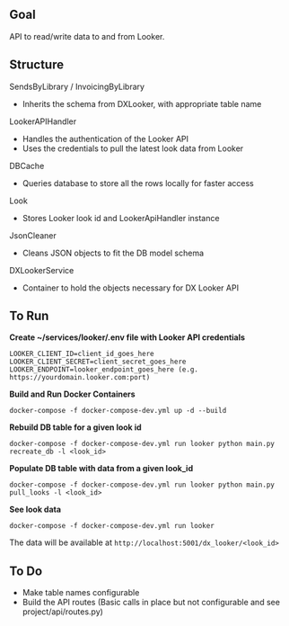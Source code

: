 **Goal**  
-
API to read/write data to and from Looker.


**Structure**  
-

SendsByLibrary / InvoicingByLibrary
- Inherits the schema from DXLooker, with appropriate table name

LookerAPIHandler  
- Handles the authentication of the Looker API
- Uses the credentials to pull the latest look data from Looker 

DBCache
- Queries database to store all the rows locally for faster access

Look
- Stores Looker look id and LookerApiHandler instance

JsonCleaner
- Cleans JSON objects to fit the DB model schema

DXLookerService
- Container to hold the objects necessary for DX Looker API

**To Run**  
- 
**Create ~/services/looker/.env file with Looker API credentials**
```
LOOKER_CLIENT_ID=client_id_goes_here
LOOKER_CLIENT_SECRET=client_secret_goes_here
LOOKER_ENDPOINT=looker_endpoint_goes_here (e.g. https://yourdomain.looker.com:port)
```

**Build and Run Docker Containers** 
```
docker-compose -f docker-compose-dev.yml up -d --build
```

**Rebuild DB table for a given look id**
```
docker-compose -f docker-compose-dev.yml run looker python main.py recreate_db -l <look_id>
```

**Populate DB table with data from a given look_id**  
```
docker-compose -f docker-compose-dev.yml run looker python main.py pull_looks -l <look_id>
```

**See look data**  
```
docker-compose -f docker-compose-dev.yml run looker
```
The data will be available at `http://localhost:5001/dx_looker/<look_id>`

**To Do**
-
- Make table names configurable
- Build the API routes (Basic calls in place but not configurable and see project/api/routes.py)
